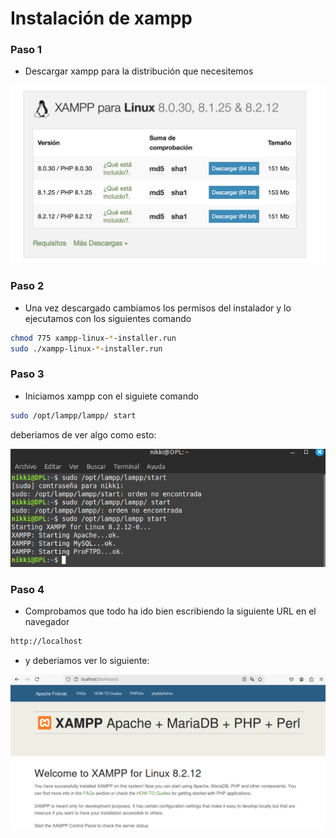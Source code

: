 # Instalación de xampp

### Paso 1
- Descargar xampp para la distribución que necesitemos

![img](https://github.com/nicholelouis/DPL_A_Nichole/blob/main/img/Captura%20de%20pantalla%202024-09-17%20a%20la(s)%2014.45.54.png?raw=true)

### Paso 2
- Una vez descargado cambiamos los permisos del instalador y lo ejecutamos con los siguientes comando

```bash
chmod 775 xampp-linux-*-installer.run
sudo ./xampp-linux-*-installer.run
```

### Paso 3
- Iniciamos xampp con el siguiete comando 
```bash
sudo /opt/lampp/lampp/ start
```
deberiamos de ver algo como esto:

![img](https://github.com/nicholelouis/DPL_A_Nichole/blob/main/img/1.png?raw=true)

### Paso 4
- Comprobamos que todo ha ido bien escribiendo la siguiente URL en el navegador

```bash
http://localhost
```
- y deberiamos ver lo siguiente:

![img](https://github.com/nicholelouis/DPL_A_Nichole/blob/main/img/1-1.png?raw=true)
